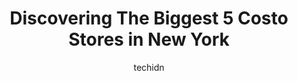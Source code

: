 ---
layout: ampstory
image: https://i0.wp.com/paketmu.com/wp-content/uploads/2023/06/costco-wholesale-0-in-new-york-1686365173.jpeg?resize=640,853
author: techidn
featured: false
description: Explore the diverse Costo Store scene in New York, home to an incredible selection of 5 establishments catering to every taste. Whether youre in search of iconic favorites or undiscovered t
title: Discovering The Biggest 5 Costo Stores in New York
cover:
   title: Discovering The Biggest 5 Costo Stores in New York
   subtitle: RICKPATE
   background: https://paketmu.com/wp-content/uploads/2023/06/costco-wholesale-0-in-new-york-1686365173.jpeg

pages: 
 - layout: thirds
   top: <h1>#1 Costco Wholesale</h1>
   bottom: "<p>Good, nice place, always been, still is. A bit overcrowded, so avoid usually busy days. Monday is one of them, dont think its only weekends. Make sure to check out thei</p>"
   background: https://paketmu.com/wp-content/uploads/2023/06/costco-wholesale-1-in-new-york-1686365174.jpeg
   backgroundblur: true
 - layout: thirds
   top: <h1>#2 Costco Wholesale</h1>
   bottom: "<p>Wonderful selection of home staples  as well as numerous unique items at excellent prices. You need to do some comparison price checking as not everything is the best pos</p>"
   background: https://paketmu.com/wp-content/uploads/2023/06/costco-wholesale-2-in-new-york-1686365174.jpeg
   cta:
      link: https://paketmu.com/discovering-the-biggest-5-costo-stores-in-new-york/
      text: Discovering The Biggest 5 Costo Stores in New York
 - layout: thirds
   top: <h1>#3 Costco Wholesale</h1>
   bottom: "<p>Love this place although they only accept cash or Visa. But they are great as a hall sailor. For the holidays they had the cutest gift. The staff is helpful and its clean</p>"
   background: https://paketmu.com/wp-content/uploads/2023/06/costco-wholesale-3-in-new-york-1686365175.jpeg
   cta:
      link: https://paketmu.com/discovering-the-biggest-5-costo-stores-in-new-york/
      text: Discovering The Biggest 5 Costo Stores in New York
 - layout: thirds
   top: <h1>#4 Costco Wholesale</h1>
   bottom: "<p>2975 Richmond Ave, Staten Island, NY 10314, United States</p>"
   background: https://images.unsplash.com/photo-1614648718611-0635f29016cb?ixlib=rb-4.0.3&ixid=MnwxMjA3fDB8MHxwaG90by1wYWdlfHx8fGVufDB8fHx8&auto=format&fit=crop&w=640&h=853&q=80
   cta:
      link: https://paketmu.com/discovering-the-biggest-5-costo-stores-in-new-york/
      text: Discovering The Biggest 5 Costo Stores in New York
 - layout: thirds
   top: <h1>#5 Costco Wholesale</h1>
   bottom: "<p>517 E 117th St, New York, NY 10035, United States</p>"
   background: https://images.unsplash.com/photo-1567360425618-1594206637d2?ixlib=rb-4.0.3&ixid=MnwxMjA3fDB8MHxwaG90by1wYWdlfHx8fGVufDB8fHx8&auto=format&fit=crop&w=640&h=853&q=80
   cta:
      link: https://paketmu.com/discovering-the-biggest-5-costo-stores-in-new-york/
      text: Discovering The Biggest 5 Costo Stores in New York

 - layout: thirds
   middle: Continue reading...
   background: https://images.unsplash.com/photo-1533998839656-76f5e4b2bccb?ixlib=rb-4.0.3&ixid=MnwxMjA3fDB8MHxwaG90by1wYWdlfHx8fGVufDB8fHx8&auto=format&fit=crop&w=640&h=853&q=80
   cta:
      link: https://paketmu.com/discovering-the-biggest-5-costo-stores-in-new-york/
      text: Discovering The Biggest 5 Costo Stores in New York
      
---